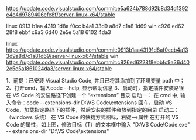 
https://update.code.visualstudio.com/commit:e5a624b788d92b8d34d1392e4c4d9789406efe8f/server-linux-x64/stable


linux
0913 b1aa 4319 1d8a f0cc b4a1 33d9 a8d7 c1a8 1d69
win
c926 ed62 28f8 ebbf c9a3 6d40 2e5e 5a18 6102 4da3


linux
https://update.code.visualstudio.com/commit:0913b1aa43191d8af0ccb4a133d9a8d7c1a81d69/server-linux-x64/stable
win
https://update.code.visualstudio.com/commit:c926ed6228f8ebbfc9a36d402e5e5a1861024da3/server-linux-x64/stable


1、前提：已安装 Visual Studio Code, 并且已将其添加到了环境变量 path 中；
2、打开cmd，输入code --help, 显示帮助信息
3、启动时，指定插件安装路径
在 VS Code 的安装路径下创建一个 “extensions” 目录
启动一：
在 cmd 中, 输入命令：code --extensions-dir D:\VS Code\extensions
回车，启动 VS Code，加载指定路径下的插件，然后安装的插件会放到指定的目录
启动二：
（windows 系统）
在 VS Code 的快捷方式图标，右键-->属性
在打开的 VS Code 的属性，如上图，修改目标（T）的文本框中输入 "D:\VS Code\Code.exe" --
extensions-dir "D:\VS Code\extensions"


